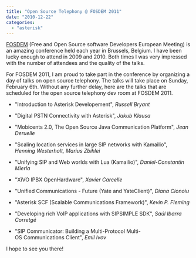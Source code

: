 ```yaml
---
title: "Open Source Telephony @ FOSDEM 2011"
date: "2010-12-22"
categories: 
  - "asterisk"
---
```


[FOSDEM](http://www.fosdem.org) (Free and Open Source software Developers European Meeting) is an amazing conference held each year in Brussels, Belgium. I have been lucky enough to attend in 2009 and 2010. Both times I was very impressed with the number of attendees and the quality of the talks.

For FOSDEM 2011, I am proud to take part in the conference by organizing a day of talks on open source telephony. The talks will take place on Sunday, February 6th. Without any further delay, here are the talks that are scheduled for the open source telephony dev room at FOSDEM 2011.

- "Introduction to Asterisk Developement", _Russell Bryant_
- "Digital PSTN Connectivity with Asterisk", _Jakub Klausa_
- "Mobicents 2.0, The Open Source Java Communication Platform", _Jean Deruelle_
    
- "Scaling location services in large SIP networks with Kamailio", _Henning Westerholt, Marius Zbihlei_
- "Unifying SIP and Web worlds with Lua (Kamailio)", _Daniel-Constantin Mierla_
- "XiVO IPBX OpenHardware", _Xavier Carcelle_
- "Unified Communications - Future (Yate and YateClient)", _Diana Cionoiu_
- "Asterisk SCF (Scalable Communications Framework)", _Kevin P. Fleming_
- "Developing rich VoIP applications with SIPSIMPLE SDK", _Saúl Ibarra Corretgé_
- "SIP Communicator: Building a Multi-Protocol Multi-OS Communications Client", _Emil Ivov_

I hope to see you there!
